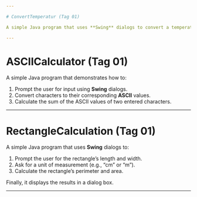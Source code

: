 ```yaml
---

# ConvertTemperatur (Tag 01)

A simple Java program that uses **Swing** dialogs to convert a temperature from Fahrenheit to Celsius.

---
```


# ASCIICalculator (Tag 01)

A simple Java program that demonstrates how to:
1. Prompt the user for input using **Swing** dialogs.
2. Convert characters to their corresponding **ASCII** values.
3. Calculate the sum of the ASCII values of two entered characters.

---

# RectangleCalculation (Tag 01)

A simple Java program that uses **Swing** dialogs to:
1. Prompt the user for the rectangle’s length and width.  
2. Ask for a unit of measurement (e.g., “cm” or “m”).  
3. Calculate the rectangle’s perimeter and area.  

Finally, it displays the results in a dialog box.

---
